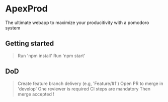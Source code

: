 # ApexProd

The ultimate webapp to maximize your producitivity with a pomodoro system

## Getting started

> Run 'npm install'
> Run 'npm start'

## DoD

> Create feature branch delivery (e.g, 'Feature/#1')
> Open PR to merge in 'develop'
> One reviewer is required
> CI steps are mandatory
> Then merge accepted ! 